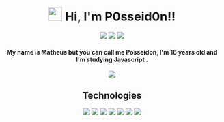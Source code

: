 <h1 align="center"><img src="https://media.giphy.com/media/hvRJCLFzcasrR4ia7z/giphy.gif" width="32px"> Hi, I'm P0sseid0n!!</h1>

<p align="center">
  <a href="https://posseidon.netlify.app/"><img src="https://img.shields.io/badge/-WebSite-87221e?style=for-the-badge&labelColor=87221e&color=87221e&logo=google-chrome&logoColor=white&link=https://posseidon.netlify.app/" /></a>
    <a href="https://twitter.com/P0sseid0n"><img src="https://img.shields.io/badge/-Twitter-87221e?style=for-the-badge&labelColor=87221e&color=87221e&logo=twitter&logoColor=white&link=https://twitter.com/P0sseid0n" /></a>
    <a href="https://discord.com/users/237313382657687552"><img src="https://img.shields.io/badge/-Discord-87221e?style=for-the-badge&labelColor=87221e&color=87221e&logo=discord&logoColor=white&link=https://discord.com/users/237313382657687552" /></a>
</p>



<h4 align="center"> My name is Matheus but you can call me Posseidon, I'm 16 years old and I'm studying <b> Javascript </b>.</h4>

<p align="center">  
  <img align="center" src="https://github-readme-stats.vercel.app/api/top-langs/?username=P0sseid0n&layout=compact&title_color=fffcfc&bg_color=181617&text_color=dcd2d2" />
</p>

<h2 align="center"> Technologies </h2>

<p align="center">
  <img src="https://img.icons8.com/color/40/000000/html-5.png">
  <img src="https://img.icons8.com/color/40/0080FF/css3.png">
  <img src="https://img.icons8.com/color/40/000000/javascript.png">
  <img src="https://img.icons8.com/windows/40/4caf50/node-js.png">
  <img src="https://img.icons8.com/color/40/000000/vue-js.png">
  <img src="https://img.icons8.com/ios/40/00758F/mysql-logo.png">
  <img src="https://img.icons8.com/color/40/000000/mongodb.png">
</p>
